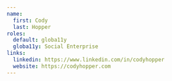 ```yaml
---
name:
  first: Cody
  last: Hopper
roles:
  default: globa11y
  globa11y: Social Enterprise
links:
  linkedin: https://www.linkedin.com/in/codyhopper
  website: https://codyhopper.com
---
```

